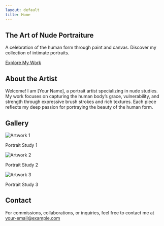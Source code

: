 ```yaml
---
layout: default
title: Home
---
```


<section id="hero">
    <div class="container">
        <h2>The Art of Nude Portraiture</h2>
        <p>A celebration of the human form through paint and canvas. Discover my collection of intimate portraits.</p>
        <a href="#gallery" class="button">Explore My Work</a>
    </div>
</section>

<section id="about">
    <div class="container">
        <h2>About the Artist</h2>
        <p>Welcome! I am [Your Name], a portrait artist specializing in nude studies. My work focuses on capturing the human body’s grace, vulnerability, and strength through expressive brush strokes and rich textures. Each piece reflects my deep passion for portraying the beauty of the human form.</p>
    </div>
</section>

<section id="gallery">
    <div class="container">
        <h2>Gallery</h2>
        <div class="gallery-grid">
            <div class="art-piece">
                <img src="images/art1.jpg" alt="Artwork 1">
                <p>Portrait Study 1</p>
            </div>
            <div class="art-piece">
                <img src="images/art2.jpg" alt="Artwork 2">
                <p>Portrait Study 2</p>
            </div>
            <div class="art-piece">
                <img src="images/art3.jpg" alt="Artwork 3">
                <p>Portrait Study 3</p>
            </div>
        </div>
    </div>
</section>

<section id="contact">
    <div class="container">
        <h2>Contact</h2>
        <p>For commissions, collaborations, or inquiries, feel free to contact me at <a href="mailto:your-email@example.com">your-email@example.com</a></p>
    </div>
</section>

